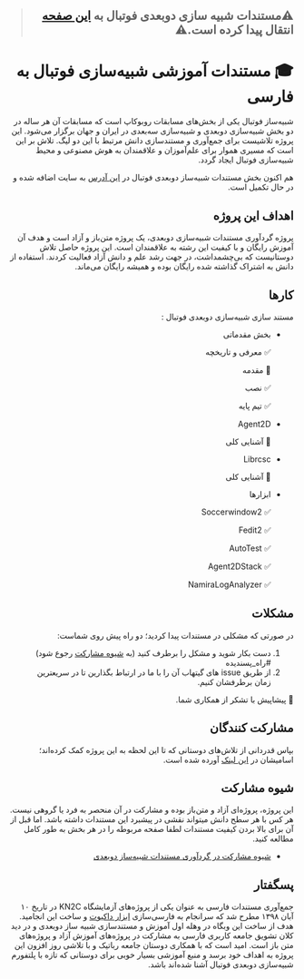 <div dir="rtl">
  
  
> ## :warning:مستندات شبیه سازی دوبعدی فوتبال به [این صفحه](https://github.com/RCSS-IR/rcss-ir.github.io) انتقال پیدا کرده است.:warning:

# 🎓 مستندات آموزشی شبیه‌سازی فوتبال به فارسی

شبیه‌ساز فوتبال یکی از بخش‌های مسابقات روبوکاپ است که مسابقات آن هر ساله در دو بخش شبیه‌سازی دوبعدی و شبیه‌سازی سه‌بعدی در ایران و جهان برگزار می‌شود. این پروژه تلاشیست برای جمع‌آوری و مستندسازی دانش مرتبط با این دو لیگ. تلاش بر این است که مسیری هموار برای علم‌آموزان و علاقمندان به هوش مصنوعی و محیط شبیه‌سازی فوتبال ایجاد گردد.

هم اکنون بخش مستندات شبیه‌ساز دوبعدی فوتبال در [این آدرس](https://rcss.ir/2D/FA) به سایت اضافه شده و در حال تکمیل است.

## اهداف این پروژه

پروژه گردآوری مستندات شبیه‌سازی دوبعدی، یک پروژه متن‌باز و آزاد است و هدف آن آموزش رایگان و با کیفیت این رشته به علاقمندان است. این پروژه حاصل تلاش دوستانیست که بی‌چشمداشت، در جهت رشد علم و دانش آزاد فعالیت کردند. استفاده از دانش به اشتراک گذاشته شده رایگان بوده و همیشه رایگان می‌ماند.

## کارها

مستند سازی شبیه‌سازی دوبعدی فوتبال :

- بخش مقدماتی
  
   :white_check_mark: معرفی و تاریخچه
  
   :black_square_button: مقدمه
  
   :white_check_mark: نصب
  
   :white_check_mark: تیم پایه
  
- Agent2D
  
  :black_square_button: آشنایی کلی
  
- Librcsc
  
  :black_square_button: آشنایی کلی
  
- ابزار‌ها
  
  :white_check_mark: Soccerwindow2
  
  :white_check_mark: Fedit2
  
  :white_check_mark: AutoTest
  
  :white_check_mark: Agent2DStack
  
  :white_check_mark: NamiraLogAnalyzer
  

## مشکلات

در صورتی که مشکلی در مستندات پیدا کردید؛ دو راه پیش روی شماست:

1. دست بکار شوید و مشکل را برطرف کنید (به [شیوه مشارکت](https://rcss.ir/2D/FA/contribute) رجوع شود) #راه_پسندیده 
2. از طریق issue های گیتهاب آن را با ما در ارتباط بگذارین تا در سریعترین زمان برطرفشان کنیم.

💐 پیشاپیش با تشکر از همکاری شما.

## مشارکت کنندگان

بپاس قدردانی از تلاش‌های دوستانی که تا این لحظه به این پروژه کمک کرده‌اند؛ اسامیشان در [این لینک](https://rcss.ir/2D/FA/about-us) آورده شده است.

## شیوه مشارکت

این پروژه، پروژه‌ای آزاد و متن‌باز بوده و مشارکت در آن منحصر به فرد یا گروهی نیست. هر کس با هر سطح دانش میتواند نقشی در پیشبرد این مستندات داشته باشد. اما قبل از آن برای بالا بردن کیفیت مستندات لطفا صفحه مربوطه را در هر بخش به طور کامل مطالعه کنید.

- [شیوه مشارکت در گردآوری مستندات شبیه‌ساز دوبعدی](https://rcss.ir/2D/FA/contribute)

## پسگفتار

جمع‌آوری مستندات فارسی به عنوان یکی از پروژه‌های آزمایشگاه KN2C در تاریخ ۱۰ آبان ۱۳۹۸ مطرح شد که سرانجام به فارسی‌سازی [ابزار داکیوت](https://github.com/sadraiiali/docute-fa) و ساخت این انجامید. هدف از ساخت این وبگاه  در وهله اول آموزش و مستندسازی شبیه ساز دوبعدی و در دید کلان تشویق جامعه کاربری فارسی به مشارکت در پروژه‌های آموزش آزاد و پروژه‌های متن باز است. امید است که با همکاری دوستان جامعه رباتیک و با تلاشی روز افزون این پروژه به اهداف خود برسد و منبع آموزشی بسیار خوبی برای دوستانی که تازه با پلتفورم شبیه‌سازی دوبعدی فوتبال آشنا شده‌اند باشد.

</div>
